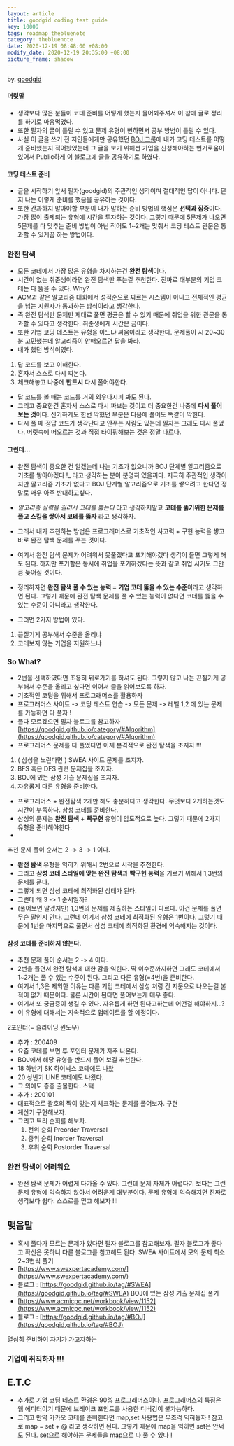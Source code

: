 ```yaml
---
layout: article
title: goodgid coding test guide
key: 10009
tags: roadmap thebluenote
category: thebluenote
date: 2020-12-19 08:48:00 +08:00
modify_date: 2020-12-19 20:35:00 +08:00
picture_frame: shadow
---
```


by. [goodgid](https://goodgid.github.io/Prepared-for-Coding-Test/)
<!--more-->

#### 머릿말
- 생각보다 많은 분들이 코테 준비를 어떻게 했는지 물어봐주셔서 이 참에 글로 정리를 하기로 마음먹었다.
- 또한 필자의 글이 틀릴 수 있고 문제 유형이 변하면서 공부 방법이 틀릴 수 있다.
- 사실 이 글을 쓰기 전 지인들에게만 공유했던 [BOJ 그룹](https://www.acmicpc.net/group/4443)에 내가 코딩 테스트를 어떻게 준비했는지 적어놨었는데 그 글을 보기 위해선 가입을 신청해야하는 번거로움이 있어서 Public하게 이 블로그에 글을 공유하기로 하였다.

#### 코딩 테스트 준비
- 글을 시작하기 앞서 필자(goodgid)의 주관적인 생각이며 절대적인 답이 아니다. 단지 나는 이렇게 준비를 했음을 공유하는 것이다.
- 또한 간과하지 말아야할 부분이 내가 말하는 준비 방법의 핵심은 **선택과 집중**이다. 가장 많이 출제되는 유형에 시간을 투자하는 것이다. 그렇기 때문에 5문제가 나오면 5문제를 다 맞추는 준비 방법이 아닌 적어도 1~2개는 맞춰서 코딩 테스트 관문은 통과할 수 있게끔 하는 방법이다.
### 완전 탐색
- 모든 코테에서 가장 많은 유형을 차지하는건 **완전 탐색**이다.
- 시간이 없는 취준생이라면 완전 탐색만 푸는걸 추천한다. 진짜로 대부분의 기업 코테는 다 뚫을 수 있다.
Why?
- ACM과 같은 알고리즘 대회에서 성적순으로 짜르는 시스템이 아니고 전체적인 평균을 넘는 지원자가 통과하는 방식이라고 생각한다.
- 즉 완전 탐색만 문제만 제대로 풀면 평균은 할 수 있기 때문에 취업을 위한 관문을 통과할 수 있다고 생각한다. 취준생에게 시간은 금이다.
- 또한 기업 코딩 테스트는 유형을 아느냐 싸움이라고 생각한다. 문제풀이 시 20~30분 고민했는데 알고리즘이 안떠오르면 답을 봐라.
- 내가 했던 방식이였다.
1. 답 코드를 보고 이해한다.
2. 혼자서 스스로 다시 짜본다.
3. 체크해놓고 나중에 **반드시** 다시 풀어야한다.
- 답 코드를 볼 때는 코드를 거의 외우다시피 봐도 된다.
- 그리고 중요한건 혼자서 스스로 다시 짜보는 것이고 더 중요한건 나중에 **다시 풀어보는 것**이다. 신기하게도 한번 막혔던 부분은 다음에 풀어도 똑같이 막힌다.
- 다시 풀 때 정답 코드가 생각난다고 안푸는 사람도 있는데 필자는 그래도 다시 풀었다. 머릿속에 떠오르는 것과 직접 타이핑해보는 것은 정말 다르다.
#### 그런데…
- 완전 탐색이 중요한 건 알겠는데 나는 기초가 없으니까 BOJ 단계별 알고리즘으로 기초를 쌓아야겠다 !_ 라고 생각하는 분이 분명히 있을꺼다. 지극히 주관적인 생각이지만 알고리즘 기초가 없다고 BOJ 단계별 알고리즘으로 기초를 쌓으려고 한다면 정말로 매우 아주 반대하고싶다.
- _알고리즘 실력을 길러서 코테를 뚫는다_ 라고 생각하지말고 **코테를 뚫기위한 문제를 풀고 스킬을 쌓아서 코테를 뚫자** 라고 생각하자.
- 그래서 내가 추천하는 방법은 프로그래머스로 기초적인 사고력 + 구현 능력을 쌓고 바로 완전 탐색 문제를 푸는 것이다.
- 여기서 완전 탐색 문제가 어려워서 못풀겠다고 포기해야겠다 생각이 들면 그렇게 해도 된다. 하지만 포기함은 동시에 취업을 포기하겠다는 뜻과 같고 취업 시기도 그만큼 늦어질 것이다.

- 정리하자면 **완전 탐색 풀 수 있는 능력 = 기업 코테 뚫을 수 있는 수준**이라고 생각하면 된다. 그렇기 때문에 완전 탐색 문제를 풀 수 있는 능력이 없다면 코테를 뚫을 수 있는 수준이 아니라고 생각한다.
- 그러면 2가지 방법이 있다.
1. 끈질기게 공부해서 수준을 올리냐
2. 코테보지 않는 기업을 지원하느냐

### So What?  
- 2번을 선택하였다면 조용히 뒤로가기를 하셔도 된다. 그렇지 않고 나는 끈질기게 공부해서 수준을 올리고 싶다면 이어서 글을 읽어보도록 하자.
- 기초적인 코딩을 위해서 프로그래머스를 활용하자
- 프로그래머스 사이트 -> 코딩 테스트 연습 -> 모든 문제 -> 레벨 1,2 에 있는 문제를 가능하면 다 풀자 !
- 풀다 모르겠으면 필자 블로그를 참고하자  [https://goodgid.github.io/category/#Algorithm](https://goodgid.github.io/category/#Algorithm)
 - 프로그래머스 문제를 다 풀었다면 이제 본격적으로 완전 탐색을 조지자 !!!  
1. ( 삼성을 노린다면 ) SWEA 사이트 문제를 조지자.
2. BFS 혹은 DFS 관련 문제집을 조지자.
3. BOJ에 있는 삼성 기출 문제집을 조지자.
4. 자유롭게 다른 유형을 준비한다.


  
- 프로그래머스 + 완전탐색 2개만 해도 충분하다고 생각한다. 무엇보다 2개하는것도 시간이 부족하다.
삼성 코테를 준비한다.
- 삼성의 문제는 **완전 탐색** + **빡구현** 유형이 압도적으로 높다. 그렇기 때문에 2가지 유형을 준비해야한다.
-
 추천 문제 풀이 순서는 2 -> 3 -> 1 이다.
- **완전 탐색** 유형을 익히기 위해서 2번으로 시작을 추천한다.
- 그리고 **삼성 코테 스타일에 맞는 완전 탐색**과 **빡구현 능력**을 기르기 위해서 1,3번의 문제를 푼다.
- 그렇게 되면 삼성 코테에 최적화된 상태가 된다.
- 그런데 왜 3 -> 1 순서일까?
- (풀어보면 알겠지만) 1,3번의 문제를 제출하는 스타일이 다르다. 이건 문제를 풀면 무슨 말인지 안다. 그런데 여기서 삼성 코테에 최적화된 유형은 1번이다. 그렇기 때문에 1번을 마지막으로 풀면서 삼성 코테에 최적화된 환경에 익숙해지는 것이다.
#### 삼성 코테를 준비하지 않는다.
- 추천 문제 풀이 순서는  2 -> 4 이다.
- 2번을 풀면서 완전 탐색에 대한 감을 익힌다. 딱 이수준까지하면 그래도 코테에서 1~2개는 풀 수 있는 수준이 된다. 그리고 다른 유형(=4번)을 준비한다.
- 여기서 1,3은 제외한 이유는 다른 기업 코테에서 삼성 처럼 긴 지문으로 나오는걸 본적이 없기 때문이다. 물론 시간이 된다면 풀어보는게 매우 좋다.
- 여기서 또 궁금증이 생길 수 있다. 자유롭게 하면 된다고하는데 어떤걸 해야하지…?
- 이 유형에 대해서는 지속적으로 업데이트를 할 예정이다.

2포인터(= 슬라이딩 윈도우)
- 추가 : 200409
- 요즘 코테를 보면 투 포인터 문제가 자주 나온다.
- BOJ에서 해당 유형을 반드시 풀어 보길 추천한다.
- 18 하반기 SK 하이닉스 코테에도 나왔
- 20 상반기 LINE 코테에도 나왔다.
- 그 외에도 종종 출몰한다.
스택
- 추가 : 200101
- 대표적으로 괄호의 짝이 맞는지 체크하는 문제를 풀어보자.
구현
- 계산기 구현해보자.
- 그리고 트리 순회를 해보자.
	1. 전위 순회 Preorder Traversal
	2. 중위 순회 Inorder Traversal
	3. 후위 순회 Postorder Traversal
### 완전 탐색이 어려워요
- 완전 탐색 문제가 어렵게 다가올 수 있다. 그런데 문제 자체가 어렵다기 보다는 그런 문제 유형에 익숙하지 않아서 어려운게 대부분이다. 문제 유형에 익숙해지면 진짜로 생각보다 쉽다. 스스로를 믿고 해보자 !!!

## 맺음말
- 혹시 풀다가 모르는 문제가 있다면 필자 블로그를 참고해보자. 필자 블로그가 좋다고 확신은 못하니 다른 블로그를 참고해도 된다.
SWEA 사이트에서 모의 문제 최소 2~3번씩 풀기
- [https://www.swexpertacademy.com/](https://www.swexpertacademy.com/)
- 블로그 : [https://goodgid.github.io/tag/#SWEA](https://goodgid.github.io/tag/#SWEA)
BOJ에 있는 삼성 기출 문제집 풀기
- [https://www.acmicpc.net/workbook/view/1152](https://www.acmicpc.net/workbook/view/1152)
- 블로그 : [https://goodgid.github.io/tag/#BOJ](https://goodgid.github.io/tag/#BOJ)

열심히 준비하여 자기가 가고자하는
### 기업에 취직하자 !!!
## E.T.C
- 추가로 기업 코딩 테스트 환경은 90% 프로그래머스이다. 프로그래머스의 특징은 웹 에디터이기 때문에 브레이크 포인트를 사용한 디버깅이 불가능하다. 
- 그리고 만약 카카오 코테를 준비한다면 map,set 사용법은 무조걱 익혀놓자 ! 참고로 map = set + @ 라고 생각하면 된다. 그렇기 때문에 map을 익히면 set은 안써도 된다. set으로 해야하는 문제들을 map으로 다 풀 수 있다 !
